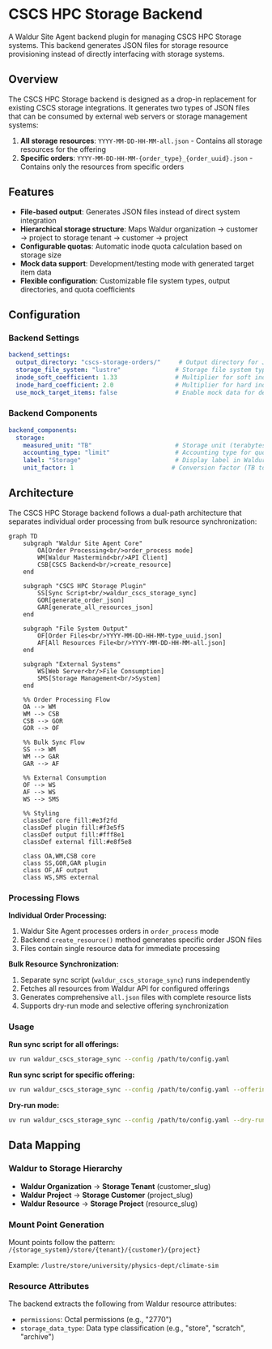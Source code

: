 # CSCS HPC Storage Backend

A Waldur Site Agent backend plugin for managing CSCS HPC Storage systems. This backend generates JSON
files for storage resource provisioning instead of directly interfacing with storage systems.

## Overview

The CSCS HPC Storage backend is designed as a drop-in replacement for existing CSCS storage integrations.
It generates two types of JSON files that can be consumed by external web servers or storage management systems:

1. **All storage resources**: `YYYY-MM-DD-HH-MM-all.json` - Contains all storage resources for the offering
2. **Specific orders**: `YYYY-MM-DD-HH-MM-{order_type}_{order_uuid}.json` - Contains only the resources from specific orders

## Features

- **File-based output**: Generates JSON files instead of direct system integration
- **Hierarchical storage structure**: Maps Waldur organization → customer → project to storage
  tenant → customer → project
- **Configurable quotas**: Automatic inode quota calculation based on storage size
- **Mock data support**: Development/testing mode with generated target item data
- **Flexible configuration**: Customizable file system types, output directories, and quota coefficients

## Configuration

### Backend Settings

```yaml
backend_settings:
  output_directory: "cscs-storage-orders/"     # Output directory for JSON files
  storage_file_system: "lustre"               # Storage file system type
  inode_soft_coefficient: 1.33                # Multiplier for soft inode limits
  inode_hard_coefficient: 2.0                 # Multiplier for hard inode limits
  use_mock_target_items: false                # Enable mock data for development
```

### Backend Components

```yaml
backend_components:
  storage:
    measured_unit: "TB"                       # Storage unit (terabytes)
    accounting_type: "limit"                  # Accounting type for quotas
    label: "Storage"                          # Display label in Waldur
    unit_factor: 1                           # Conversion factor (TB to TB)
```

## Architecture

The CSCS HPC Storage backend follows a dual-path architecture that separates individual order processing from bulk
resource synchronization:

```mermaid
graph TD
    subgraph "Waldur Site Agent Core"
        OA[Order Processing<br/>order_process mode]
        WM[Waldur Mastermind<br/>API Client]
        CSB[CSCS Backend<br/>create_resource]
    end

    subgraph "CSCS HPC Storage Plugin"
        SS[Sync Script<br/>waldur_cscs_storage_sync]
        GOR[generate_order_json]
        GAR[generate_all_resources_json]
    end

    subgraph "File System Output"
        OF[Order Files<br/>YYYY-MM-DD-HH-MM-type_uuid.json]
        AF[All Resources File<br/>YYYY-MM-DD-HH-MM-all.json]
    end

    subgraph "External Systems"
        WS[Web Server<br/>File Consumption]
        SMS[Storage Management<br/>System]
    end

    %% Order Processing Flow
    OA --> WM
    WM --> CSB
    CSB --> GOR
    GOR --> OF

    %% Bulk Sync Flow
    SS --> WM
    WM --> GAR
    GAR --> AF

    %% External Consumption
    OF --> WS
    AF --> WS
    WS --> SMS

    %% Styling
    classDef core fill:#e3f2fd
    classDef plugin fill:#f3e5f5
    classDef output fill:#fff8e1
    classDef external fill:#e8f5e8

    class OA,WM,CSB core
    class SS,GOR,GAR plugin
    class OF,AF output
    class WS,SMS external
```

### Processing Flows

**Individual Order Processing:**
1. Waldur Site Agent processes orders in `order_process` mode
2. Backend `create_resource()` method generates specific order JSON files
3. Files contain single resource data for immediate processing

**Bulk Resource Synchronization:**
1. Separate sync script (`waldur_cscs_storage_sync`) runs independently
2. Fetches all resources from Waldur API for configured offerings
3. Generates comprehensive `all.json` files with complete resource lists
4. Supports dry-run mode and selective offering synchronization

### Usage

**Run sync script for all offerings:**

```bash
uv run waldur_cscs_storage_sync --config /path/to/config.yaml
```

**Run sync script for specific offering:**

```bash
uv run waldur_cscs_storage_sync --config /path/to/config.yaml --offering-uuid <uuid>
```

**Dry-run mode:**

```bash
uv run waldur_cscs_storage_sync --config /path/to/config.yaml --dry-run --verbose
```

## Data Mapping

### Waldur to Storage Hierarchy

- **Waldur Organization** → **Storage Tenant** (customer_slug)
- **Waldur Project** → **Storage Customer** (project_slug)
- **Waldur Resource** → **Storage Project** (resource_slug)

### Mount Point Generation

Mount points follow the pattern: `/{storage_system}/store/{tenant}/{customer}/{project}`

Example: `/lustre/store/university/physics-dept/climate-sim`

### Resource Attributes

The backend extracts the following from Waldur resource attributes:

- `permissions`: Octal permissions (e.g., "2770")
- `storage_data_type`: Data type classification (e.g., "store", "scratch", "archive")
